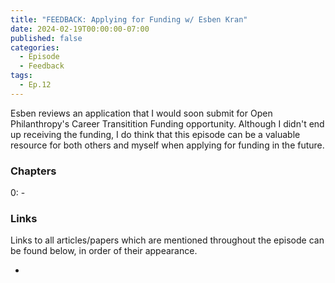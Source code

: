 ```yaml
---
title: "FEEDBACK: Applying for Funding w/ Esben Kran"
date: 2024-02-19T00:00:00-07:00
published: false
categories:
  - Episode
  - Feedback
tags:
  - Ep.12
---
```


Esben reviews an application that I would soon submit for Open Philanthropy's Career Transitition Funding opportunity. Although I didn't end up receiving the funding, I do think that this episode can be a valuable resource for both others and myself when applying for funding in the future.
<!-- <audio controls>
<source src="https://into-ai-safety.github.io/assets\audio\into-ai-safety_ep.X.mp3" type="audio/mp3">
</audio> -->

### Chapters

0: - 

### Links

Links to all articles/papers which are mentioned throughout the episode can be found below, in order of their appearance.
- <a href="" target="_blank" rel="noreferrer noopener"></a>

<!-- end of the list -->
